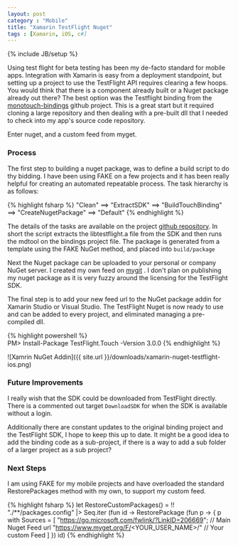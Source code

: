 ```yaml
---
layout: post
category : "Mobile"
title: "Xamarin TestFlight Nuget"
tags : [Xamarin, iOS, c#]
---
```

{% include JB/setup %}

Using test flight for beta testing has been my de-facto standard for mobile apps.
  Integration with Xamarin is easy from a deployment standpoint, but setting up a project to use the TestFlight API requires clearing a few hoops.
  You would think that there is a component already built or a Nuget package already out there?
  The best option was the Testflight binding from the [monotouch-bindings](https://github.com/mono/monotouch-bindings/tree/master/TestFlight) github project.
  This is a great start but it required cloning a large repository and then dealing with a pre-built dll that I needed to check into my app's source code repository.

  Enter nuget, and a custom feed from myget.

### Process

The first step to building a nuget package, was to define a build script to do thy bidding.
  I have been using FAKE on a few projects and it has been really helpful for creating an automated repeatable process.
  The task hierarchy is as follows:

{% highlight fsharp %}
"Clean"
  ==> "ExtractSDK"
  ==> "BuildTouchBinding"
  ==> "CreateNugetPackage"
  ==> "Default"
{% endhighlight %}

The details of the tasks are available on the project [github repository](https://github.com/mhail/TestFlightPackage).
  In short the script extracts the libtestflight.a file from the SDK and then runs the mdtool on the bindings project file.
  The package is generated from a template using the FAKE NuGet method, and placed into ```build/package```

Next the Nuget package can be uploaded to your personal or company NuGet server.
  I created my own feed on [mygit](https://www.myget.org) .
  I don't plan on publishing my nuget package as it is very fuzzy around the licensing for the TestFlight SDK.

The final step is to add your new feed url to the NuGet package addin for Xamarin Studio or Visual Studio.
  The TestFlight Nuget is now ready to use and can be added to every project, and eliminated managing a pre-compiled dll.

{% highlight powershell %}  
PM> Install-Package TestFlight.Touch -Version 3.0.0
{% endhighlight %}

![Xamrin NuGet Addin]({{ site.url }}/downloads/xamarin-nuget-testflight-ios.png)

### Future Improvements

I really wish that the SDK could be downloaded from TestFlight directly.
  There is a commented out target ```DownloadSDK``` for when the SDK is available without a login.

Additionally there are constant updates to the original binding project and the TestFlight SDK, I hope to keep this up to date.
  It might be a good idea to add the binding code as a sub-project, if there is a way to add a sub folder of a larger project as a sub project?

### Next Steps

I am using FAKE for my mobile projects and have overloaded the standard RestorePackages method with my own, to support my custom feed.

{% highlight fsharp %}
let RestoreCustomPackages() =
    !! "./**/packages.config"
    |> Seq.iter (fun id ->
        RestorePackage (fun p ->
          { p with
              Sources = [
                         "https://go.microsoft.com/fwlink/?LinkID=206669"; // Main Nuget Feed url
                         "https://www.myget.org/F/<YOUR_USER_NAME>/" // Your custom Feed
              ]
          }) id)
{% endhighlight %}
